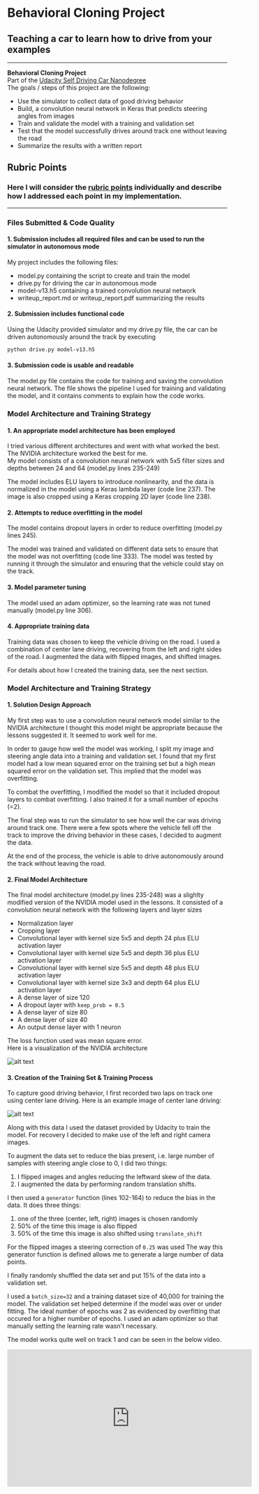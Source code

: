 # **Behavioral Cloning Project** 

## Teaching a car to learn how to drive from your examples  
---

**Behavioral Cloning Project**  
Part of the [Udacity Self Driving Car Nanodegree](http://www.udacity.com/drive)  
The goals / steps of this project are the following:
* Use the simulator to collect data of good driving behavior
* Build, a convolution neural network in Keras that predicts steering angles from images
* Train and validate the model with a training and validation set
* Test that the model successfully drives around track one without leaving the road
* Summarize the results with a written report


[//]: # (Image References)

[image1]: ./examples/placeholder.png "Model Visualization"
[centerdriving]: ./images/centerdriving.png "Center Driving"
[image3]: ./examples/placeholder_small.png "Recovery Image"
[image4]: ./examples/placeholder_small.png "Recovery Image"
[image5]: ./examples/placeholder_small.png "Recovery Image"
[image6]: ./examples/placeholder_small.png "Normal Image"
[image7]: ./examples/placeholder_small.png "Flipped Image"
[modelarch]: ./images/modelarch.png "Model Architecture"

## Rubric Points
### Here I will consider the [rubric points](https://review.udacity.com/#!/rubrics/432/view) individually and describe how I addressed each point in my implementation.  

---
### Files Submitted & Code Quality

#### 1. Submission includes all required files and can be used to run the simulator in autonomous mode

My project includes the following files:
* model.py containing the script to create and train the model
* drive.py for driving the car in autonomous mode
* model-v13.h5 containing a trained convolution neural network 
* writeup_report.md or writeup_report.pdf summarizing the results

#### 2. Submission includes functional code
Using the Udacity provided simulator and my drive.py file, the car can be driven autonomously around the track by executing
```sh
python drive.py model-v13.h5
```

#### 3. Submission code is usable and readable

The model.py file contains the code for training and saving the convolution neural network. The file shows the pipeline I used for training and validating the model, and it contains comments to explain how the code works.

### Model Architecture and Training Strategy

#### 1. An appropriate model architecture has been employed
I tried various different architectures and went with what worked the best. The NVIDIA architecture worked the best for me.  
My model consists of a convolution neural network with 5x5 filter sizes and depths between 24 and 64 (model.py lines 235-249) 

The model includes ELU layers to introduce nonlinearity, and the data is normalized in the model using a Keras lambda layer (code line 237). The image is also cropped using a Keras cropping 2D layer (code line 238).  

#### 2. Attempts to reduce overfitting in the model

The model contains dropout layers in order to reduce overfitting (model.py lines 245). 

The model was trained and validated on different data sets to ensure that the model was not overfitting (code line 333). The model was tested by running it through the simulator and ensuring that the vehicle could stay on the track.

#### 3. Model parameter tuning

The model used an adam optimizer, so the learning rate was not tuned manually (model.py line 306).

#### 4. Appropriate training data

Training data was chosen to keep the vehicle driving on the road. I used a combination of center lane driving, recovering from the left and right sides of the road. I augmented the data with flipped images, and shifted images.  

For details about how I created the training data, see the next section. 

### Model Architecture and Training Strategy

#### 1. Solution Design Approach


My first step was to use a convolution neural network model similar to the NVIDIA architecture I thought this model might be appropriate because the lessons suggested it. It seemed to work well for me. 

In order to gauge how well the model was working, I split my image and steering angle data into a training and validation set. I found that my first model had a low mean squared error on the training set but a high mean squared error on the validation set. This implied that the model was overfitting. 

To combat the overfitting, I modified the model so that it included dropout layers to combat overfitting. I also trained it for a small number of epochs (=2). 

The final step was to run the simulator to see how well the car was driving around track one. There were a few spots where the vehicle fell off the track to improve the driving behavior in these cases, I decided to augment the data. 

At the end of the process, the vehicle is able to drive autonomously around the track without leaving the road.

#### 2. Final Model Architecture

The final model architecture (model.py lines 235-248) was a slighlty modified version of the NVIDIA model used in the lessons. It consisted of a convolution neural network with the following layers and layer sizes 
* Normalization layer
* Cropping layer  
* Convolutional layer with kernel size 5x5 and depth 24 plus ELU activation layer
* Convolutional layer with kernel size 5x5 and depth 36 plus ELU activation layer
* Convolutional layer with kernel size 5x5 and depth 48 plus ELU activation layer
* Convolutional layer with kernel size 3x3 and depth 64 plus ELU activation layer
* A dense layer of size 120
* A dropout layer with ```keep_prob = 0.5```
* A dense layer of size 80
* A dense layer of size 40
* An output dense layer with 1 neuron

The loss function used was mean square error.  
Here is a visualization of the NVIDIA architecture

![alt text][modelarch]

#### 3. Creation of the Training Set & Training Process

To capture good driving behavior, I first recorded two laps on track one using center lane driving. Here is an example image of center lane driving:

![alt text][centerdriving]

Along with this data I used the dataset provided by Udacity to train the model. For recovery I decided to make use of the left and right camera images. 

<!--I then recorded the vehicle recovering from the left side and right sides of the road back to center so that the vehicle would learn to recover from situations where it was near the end of the road. These images show what a recovery looks like starting from ... :

![alt text][image3]
![alt text][image4]
![alt text][image5]-->

To augment the data set to reduce the bias present, i.e. large number of samples with steering angle close to 0, I did two things:
1. I flipped images and angles reducing the leftward skew of the data. 
2. I augmented the data by performing random translation shifts. 

I then used a ```generator``` function (lines 102-164) to reduce the bias in the data. It does three things:  
1. one of the three (center, left, right) images is chosen randomly
2. 50% of the time this image is also flipped
3. 50% of the time this image is also shifted using ```translate_shift```  

For the flipped images a steering correction of ```0.25``` was used
The way this generator function is defined allows me to generate a large number of data points. 

I finally randomly shuffled the data set and put 15% of the data into a validation set. 

I used a ```batch_size=32``` and a training dataset size of 40,000 for training the model. The validation set helped determine if the model was over or under fitting. The ideal number of epochs was 2 as evidenced by overfitting that occured for a higher number of epochs. I used an adam optimizer so that manually setting the learning rate wasn't necessary.

The model works quite well on track 1 and can be seen in the below video. 

<iframe width="560" height="315" src="https://www.youtube.com/embed/2eru35v02uE" frameborder="0" allow="autoplay; encrypted-media" allowfullscreen></iframe>
